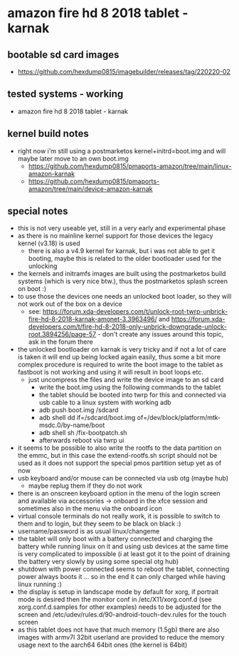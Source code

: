 # amazon fire hd 8 2018 tablet - karnak

## bootable sd card images

- https://github.com/hexdump0815/imagebuilder/releases/tag/220220-02

## tested systems - working

- amazon fire hd 8 2018 tablet - karnak

## kernel build notes

- right now i'm still using a postmarketos kernel+initrd=boot.img and will maybe later move to an own boot.img
  - https://github.com/hexdump0815/pmaports-amazon/tree/main/linux-amazon-karnak
  - https://github.com/hexdump0815/pmaports-amazon/tree/main/device-amazon-karnak

## special notes

- this is not very useable yet, still in a very early and experimental phase
- as there is no mainline kernel support for those devices the legacy kernel (v3.18) is used
  - there is also a v4.9 kernel for karnak, but i was not able to get it booting, maybe this is related to the older bootloader used for the unlocking
- the kernels and initramfs images are built using the postmarketos build systems (which is very nice btw.), thus the postmarketos splash screen on boot :)
- to use those the devices one needs an unlocked boot loader, so they will not work out of the box on a device
  - see: https://forum.xda-developers.com/t/unlock-root-twrp-unbrick-fire-hd-8-2018-karnak-amonet-3.3963496/ and https://forum.xda-developers.com/t/fire-hd-8-2018-only-unbrick-downgrade-unlock-root.3894256/page-57 - don't create any issues around this topic, ask in the forum there
- the unlocked bootloader on karnak is very tricky and if not a lot of care is taken it will end up being locked again easily, thus some a bit more complex procedure is required to write the boot image to the tablet as fastboot is not working and using it will result in boot loops etc.
  - just uncompress the files and write the device image to an sd card
    - write the boot.img using the following commands to the tablet
    - the tablet should be booted into twrp for this and connected via usb cable to a linux system with working adb
    - adb push boot.img /sdcard
    - adb shell dd if=/sdcard/boot.img of=/dev/block/platform/mtk-msdc.0/by-name/boot
    - adb shell sh /fix-bootpatch.sh
    - afterwards reboot via twrp ui
- it seems to be possible to also write the rootfs to the data partition on the emmc, but in this case the extend-rootfs.sh script should not be used as it does not support the special pmos partition setup yet as of now
- usb keyboard and/or mouse can be connected via usb otg (maybe hub)
  - maybe replug them if they do not work
- there is an onscreen keyboard option in the menu of the login screen and available via accessories -> onboard in the xfce session and sometimes also in the menu via the onboard icon
- virtual console terminals do not really work, it is possible to switch to them and to login, but they seem to be black on black :)
- username/password is as usual linux/changeme
- the tablet will only boot with a battery connected and charging the battery while running linux on it and using usb devices at the same time is very complicated to impossible (i at least got it to the point of draining the battery very slowly by using some special otg hub)
- shutdown with power connected seems to reboot the tablet, connecting power always boots it ... so in the end it can only charged while having linux running :)
- the display is setup in landscape mode by default for xorg, if portrait mode is desired then the monitor conf in /etc/X11/xorg.conf.d (see xorg.conf.d.samples for other examples) needs to be adjusted for the screen and /etc/udev/rules.d/90-android-touch-dev.rules for the touch screen
- as this tablet does not have that much memory (1.5gb) there are also images with armv7l 32bit userland are provided to reduce the memory usage next to the aarch64 64bit ones (the kernel is 64bit)
